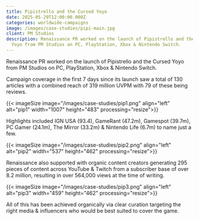 ```yaml
---
title: Pipistrello and the Cursed Yoyo
date: 2025-05-29T12:00:00.000Z
categories: worldwide-campaigns
image: /images/case-studies/pipi-main.jpg
client: PM Studios
description: Renaissance PR worked on the launch of Pipistrello and the Cursed
  Yoyo from PM Studios on PC, PlayStation, Xbox & Nintendo Switch.
---
```

Renaissance PR worked on the launch of Pipistrello and the Cursed Yoyo from PM Studios on PC, PlayStation, Xbox & Nintendo Switch.



Campaign coverage in the first 7 days since its launch saw a total of 130 articles with a combined reach of 319 million UVPM with 79 of these being reviews.

{{< imageSize image="/images/case-studies/pip1.png" align="left"  alt="pip1" width="1007" height="483" processing="resize">}}

Highlights included IGN USA (93.4), GameRant (47.2m), Gamespot (39.7m), PC Gamer (24.1m), The Mirror (33.2m) & Nintendo Life (6.7m) to name just a few.

{{< imageSize image="/images/case-studies/pip2.png" align="left"  alt="pip2" width="537" height="462" processing="resize">}}

Renaissance also supported with organic content creators generating 295 pieces of content across YouTube & Twitch from a subscriber base of over 8.2 million, resulting in over 564,000 views at the time of writing.

{{< imageSize image="/images/case-studies/pip3.png" align="left"  alt="pip3" width="459" height="462" processing="resize">}}

All of this has been achieved organically via clear curation targeting the right media & influencers who would be best suited to cover the game.

